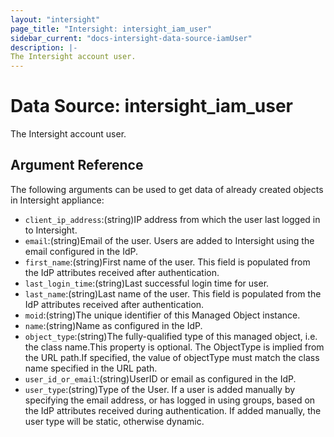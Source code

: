 ```yaml
---
layout: "intersight"
page_title: "Intersight: intersight_iam_user"
sidebar_current: "docs-intersight-data-source-iamUser"
description: |-
The Intersight account user.
---
```


# Data Source: intersight_iam_user
The Intersight account user.
## Argument Reference
The following arguments can be used to get data of already created objects in Intersight appliance:
* `client_ip_address`:(string)IP address from which the user last logged in to Intersight.
* `email`:(string)Email of the user. Users are added to Intersight using the email configured in the IdP.
* `first_name`:(string)First name of the user. This field is populated from the IdP attributes received after authentication.
* `last_login_time`:(string)Last successful login time for user.
* `last_name`:(string)Last name of the user. This field is populated from the IdP attributes received after authentication.
* `moid`:(string)The unique identifier of this Managed Object instance.
* `name`:(string)Name as configured in the IdP.
* `object_type`:(string)The fully-qualified type of this managed object, i.e. the class name.This property is optional. The ObjectType is implied from the URL path.If specified, the value of objectType must match the class name specified in the URL path.
* `user_id_or_email`:(string)UserID or email as configured in the IdP.
* `user_type`:(string)Type of the User. If a user is added manually by specifying the email address, or has logged in using groups, based on the IdP attributes received during authentication. If added manually, the user type will be static, otherwise dynamic.
